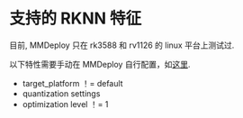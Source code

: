 # 支持的 RKNN 特征

目前, MMDeploy 只在 rk3588 和 rv1126 的 linux 平台上测试过.

以下特性需要手动在 MMDeploy 自行配置，如[这里](https://github.com/open-mmlab/mmdeploy/tree/main/configs/_base_/backends/rknn.py).

- target_platform ！= default
- quantization settings
- optimization level ！= 1
